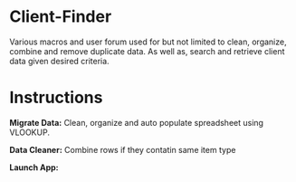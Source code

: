 # Client-Finder
 
 Various macros and user forum used for but not limited to clean, organize, combine and remove duplicate data. As well as, search and retrieve client data given desired criteria.
 
 # Instructions
**Migrate Data:** Clean, organize and auto populate spreadsheet using VLOOKUP.

**Data Cleaner:** Combine rows if they contatin same item type

**Launch App:** 
